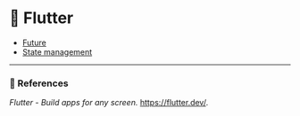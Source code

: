 # :flipper: Flutter
- [Future](./AsynchronousProgramming.md)
- [State management](./StateManagement.md)

---
### :bookmark_tabs: References
*Flutter - Build apps for any screen.* https://flutter.dev/.